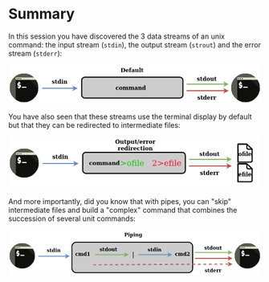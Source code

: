 # Summary

In this session you have discovered the 3 data streams of an unix command: the input stream (`stdin`), the output stream (`strout`) and the error stream (`stderr`):

![3 streams of a command](./assets/stream_in_out_err.png)

You have also seen that these streams use the terminal display by default but that they can be redirected to intermediate files:

![files stream of a command](./assets/stream_in_outfile_errfile.png)

And more importantly, did you know that with pipes, you can "skip" intermediate files and build a "complex" command that combines the succession of several unit commands:

![a complex command](./assets/stream_pipe.png)
